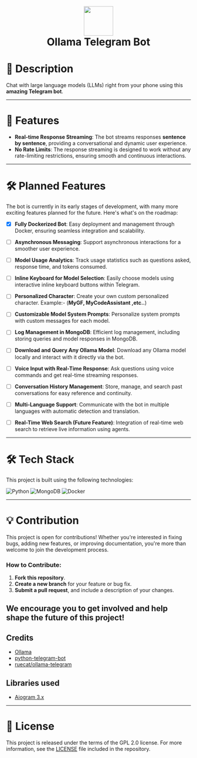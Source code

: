 <div align="center">
      <h1> <img src="https://ollama.com/public/ollama.png" width="80px"><br/>Ollama Telegram Bot</h1>
</div>


# 📖 Description

Chat with large language models (LLMs) right from your phone using this **amazing Telegram bot**.

---

# 🚀 Features

- **Real-time Response Streaming**: The bot streams responses **sentence by sentence**, providing a conversational and dynamic user experience.
- **No Rate Limits**: The response streaming is designed to work without any rate-limiting restrictions, ensuring smooth and continuous interactions.

---

# 🛠️ Planned Features

The bot is currently in its early stages of development, with many more exciting features planned for the future. Here's what's on the roadmap:

- [x] **Fully Dockerized Bot**: Easy deployment and management through Docker, ensuring seamless integration and scalability.
- [ ] **Asynchronous Messaging**: Support asynchronous interactions for a smoother user experience.
- [ ] **Model Usage Analytics**: Track usage statistics such as questions asked, response time, and tokens consumed.
- [ ] **Inline Keyboard for Model Selection**: Easily choose models using interactive inline keyboard buttons within Telegram.
- [ ] **Personalized Character**: Create your own custom personalized character. Example:- (**MyGF, MyCodeAssistant ,etc..**)
- [ ] **Customizable Model System Prompts**: Personalize system prompts with custom messages for each model.
- [ ] **Log Management in MongoDB**: Efficient log management, including storing queries and model responses in MongoDB.
- [ ] **Download and Query Any Ollama Model**: Download any Ollama model locally and interact with it directly via the bot.

- [ ] **Voice Input with Real-Time Response**: Ask questions using voice commands and get real-time streaming responses.
- [ ] **Conversation History Management**: Store, manage, and search past conversations for easy reference and continuity.

- [ ] **Multi-Language Support**: Communicate with the bot in multiple languages with automatic detection and translation.
- [ ] **Real-Time Web Search (Future Feature)**: Integration of real-time web search to retrieve live information using agents.

---

# 🛠️ Tech Stack

This project is built using the following technologies:

![Python](https://img.shields.io/badge/python-3670A0?style=for-the-badge&logo=python&logoColor=ffdd54)
![MongoDB](https://img.shields.io/badge/MongoDB-%234ea94b.svg?style=for-the-badge&logo=mongodb&logoColor=white)
![Docker](https://img.shields.io/badge/docker-%230db7ed.svg?style=for-the-badge&logo=docker&logoColor=white)
<!-- ![Markdown](https://img.shields.io/badge/markdown-%23000000.svg?style=for-the-badge&logo=markdown&logoColor=white) -->

---

# 💡 Contribution

This project is open for contributions! Whether you're interested in fixing bugs, adding new features, or improving documentation, you're more than welcome to join the development process.

### How to Contribute:
1. **Fork this repository**.
2. **Create a new branch** for your feature or bug fix.
3. **Submit a pull request**, and include a description of your changes.

We encourage you to get involved and help shape the future of this project!
---
## Credits

- [Ollama](https://github.com/jmorganca/ollama)
- [python-telegram-bot](https://python-telegram-bot.org)
- [ruecat/ollama-telegram](https://github.com/ruecat/ollama-telegram)

## Libraries used
+ [Aiogram 3.x](https://github.com/aiogram/aiogram)

---
# 📄 License
This project is released under the terms of the GPL 2.0 license. For more information, see the [LICENSE](LICENSE) file included in the repository.
